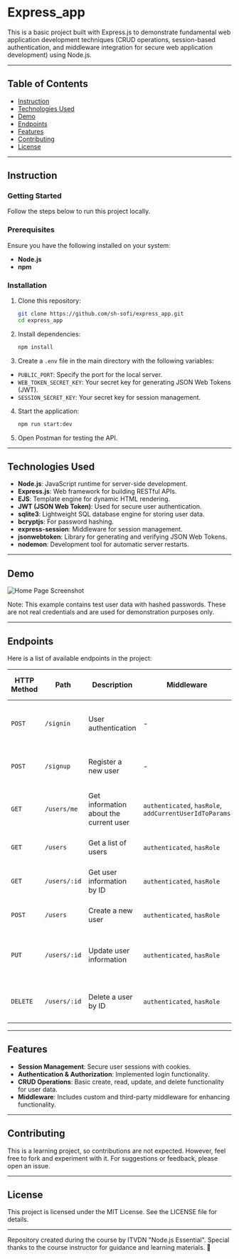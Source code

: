 # Express_app

This is a basic project built with Express.js to demonstrate fundamental web application development techniques (CRUD operations, session-based authentication, and middleware integration for secure web application development) using Node.js.

---

## Table of Contents

- [Instruction](#instruction)
- [Technologies Used](#technologies-used)
- [Demo](#demo)
- [Endpoints](#endpoints)
- [Features](#features)
- [Contributing](#contributing)
- [License](#license)

---

## Instruction

### Getting Started

Follow the steps below to run this project locally.

### Prerequisites

Ensure you have the following installed on your system:

- **Node.js**
- **npm**

### Installation

1. Clone this repository:
   ```bash
   git clone https://github.com/sh-sofi/express_app.git
   cd express_app
   ```
2. Install dependencies:

   ```bash
   npm install
   ```

3. Create a `.env` file in the main directory with the following variables:

- `PUBLIC_PORT`: Specify the port for the local server.
- `WEB_TOKEN_SECRET_KEY`: Your secret key for generating JSON Web Tokens (JWT).
- `SESSION_SECRET_KEY`: Your secret key for session management.

4. Start the application:

   ```bash
   npm run start:dev
   ```

5. Open Postman for testing the API.

---

## Technologies Used

- **Node.js**: JavaScript runtime for server-side development.
- **Express.js**: Web framework for building RESTful APIs.
- **EJS**: Template engine for dynamic HTML rendering.
- **JWT (JSON Web Token)**: Used for secure user authentication.
- **sqlite3**: Lightweight SQL database engine for storing user data.
- **bcryptjs**: For password hashing.
- **express-session**: Middleware for session management.
- **jsonwebtoken**: Library for generating and verifying JSON Web Tokens.
- **nodemon**: Development tool for automatic server restarts.

---

## Demo

![Home Page Screenshot](./public/screenshots/public/express-app-postman.png)

Note: This example contains test user data with hashed passwords. These are not real credentials and are used for demonstration purposes only.

---

## Endpoints

Here is a list of available endpoints in the project:

| **HTTP Method** | **Path**     | **Description**                        | **Middleware**                                         | **Required Role** | **Expected Response Status**                                  | **Comment**                                           |
| --------------- | ------------ | -------------------------------------- | ------------------------------------------------------ | ----------------- | ------------------------------------------------------------- | ----------------------------------------------------- |
| `POST`          | `/signin`    | User authentication                    | -                                                      | -                 | `200 OK`, `401 Unauthorized`                                  | Returns an access token upon successful login.        |
| `POST`          | `/signup`    | Register a new user                    | -                                                      | -                 | `201 Created`, `400 Bad Request`                              | Returns the details of the newly created user.        |
| `GET`           | `/users/me`  | Get information about the current user | `authenticated`, `hasRole`, `addCurrentUserIdToParams` | `limited_user`    | `200 OK`, `403 Forbidden`                                     | Returns the data of the currently authenticated user. |
| `GET`           | `/users`     | Get a list of users                    | `authenticated`, `hasRole`                             | `admin`           | `200 OK`, `403 Forbidden`                                     | Returns an array of users.                            |
| `GET`           | `/users/:id` | Get user information by ID             | `authenticated`, `hasRole`                             | `admin`           | `200 OK`, `403 Forbidden`, `404 Not Found`                    | Returns the user data if the user exists.             |
| `POST`          | `/users`     | Create a new user                      | `authenticated`, `hasRole`                             | `admin`           | `201 Created`, `400 Bad Request`                              | Adds a new user to the database.                      |
| `PUT`           | `/users/:id` | Update user information                | `authenticated`, `hasRole`                             | `admin`           | `200 OK`, `400 Bad Request`, `403 Forbidden`, `404 Not Found` | Updates user data if the user exists.                 |
| `DELETE`        | `/users/:id` | Delete a user by ID                    | `authenticated`, `hasRole`                             | `admin`           | `204 No Content`, `403 Forbidden`, `404 Not Found`            | Deletes a user from the database.                     |

---

## Features

- **Session Management**: Secure user sessions with cookies.
- **Authentication & Authorization**: Implemented login functionality.
- **CRUD Operations**: Basic create, read, update, and delete functionality for user data.
- **Middleware**: Includes custom and third-party middleware for enhancing functionality.

---

## Contributing

This is a learning project, so contributions are not expected. However, feel free to fork and experiment with it. For suggestions or feedback, please open an issue.

---

## License

This project is licensed under the MIT License. See the LICENSE file for details.

---

Repository created during the course by ITVDN "Node.js Essential".
Special thanks to the course instructor for guidance and learning materials. 🙌
